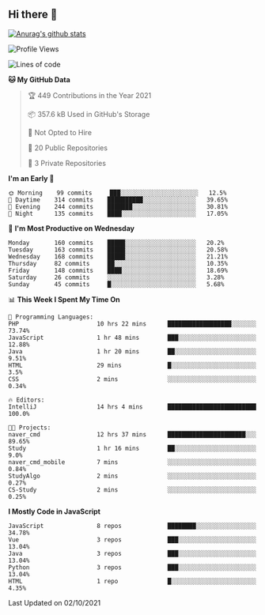 ## Hi there 👋

[![Anurag's github stats](https://github-readme-stats.vercel.app/api?username=Songwonseok)](https://github.com/anuraghazra/github-readme-stats)



<!--START_SECTION:waka-->
![Profile Views](http://img.shields.io/badge/Profile%20Views-3-blue)

![Lines of code](https://img.shields.io/badge/From%20Hello%20World%20I%27ve%20Written-2.9%20million%20lines%20of%20code-blue)

**🐱 My GitHub Data** 

> 🏆 449 Contributions in the Year 2021
 > 
> 📦 357.6 kB Used in GitHub's Storage 
 > 
> 🚫 Not Opted to Hire
 > 
> 📜 20 Public Repositories 
 > 
> 🔑 3 Private Repositories  
 > 
**I'm an Early 🐤** 

```text
🌞 Morning    99 commits     ███░░░░░░░░░░░░░░░░░░░░░░   12.5% 
🌆 Daytime    314 commits    ██████████░░░░░░░░░░░░░░░   39.65% 
🌃 Evening    244 commits    ███████░░░░░░░░░░░░░░░░░░   30.81% 
🌙 Night      135 commits    ████░░░░░░░░░░░░░░░░░░░░░   17.05%

```
📅 **I'm Most Productive on Wednesday** 

```text
Monday       160 commits    █████░░░░░░░░░░░░░░░░░░░░   20.2% 
Tuesday      163 commits    █████░░░░░░░░░░░░░░░░░░░░   20.58% 
Wednesday    168 commits    █████░░░░░░░░░░░░░░░░░░░░   21.21% 
Thursday     82 commits     ██░░░░░░░░░░░░░░░░░░░░░░░   10.35% 
Friday       148 commits    ████░░░░░░░░░░░░░░░░░░░░░   18.69% 
Saturday     26 commits     ░░░░░░░░░░░░░░░░░░░░░░░░░   3.28% 
Sunday       45 commits     █░░░░░░░░░░░░░░░░░░░░░░░░   5.68%

```


📊 **This Week I Spent My Time On** 

```text
💬 Programming Languages: 
PHP                      10 hrs 22 mins      ██████████████████░░░░░░░   73.74% 
JavaScript               1 hr 48 mins        ███░░░░░░░░░░░░░░░░░░░░░░   12.88% 
Java                     1 hr 20 mins        ██░░░░░░░░░░░░░░░░░░░░░░░   9.51% 
HTML                     29 mins             █░░░░░░░░░░░░░░░░░░░░░░░░   3.5% 
CSS                      2 mins              ░░░░░░░░░░░░░░░░░░░░░░░░░   0.34%

🔥 Editors: 
IntelliJ                 14 hrs 4 mins       █████████████████████████   100.0%

🐱‍💻 Projects: 
naver_cmd                12 hrs 37 mins      ██████████████████████░░░   89.65% 
Study                    1 hr 16 mins        ██░░░░░░░░░░░░░░░░░░░░░░░   9.0% 
naver_cmd_mobile         7 mins              ░░░░░░░░░░░░░░░░░░░░░░░░░   0.84% 
StudyAlgo                2 mins              ░░░░░░░░░░░░░░░░░░░░░░░░░   0.27% 
CS-Study                 2 mins              ░░░░░░░░░░░░░░░░░░░░░░░░░   0.25%

```

**I Mostly Code in JavaScript** 

```text
JavaScript               8 repos             ████████░░░░░░░░░░░░░░░░░   34.78% 
Vue                      3 repos             ███░░░░░░░░░░░░░░░░░░░░░░   13.04% 
Java                     3 repos             ███░░░░░░░░░░░░░░░░░░░░░░   13.04% 
Python                   3 repos             ███░░░░░░░░░░░░░░░░░░░░░░   13.04% 
HTML                     1 repo              █░░░░░░░░░░░░░░░░░░░░░░░░   4.35%

```



 Last Updated on 02/10/2021
<!--END_SECTION:waka-->
